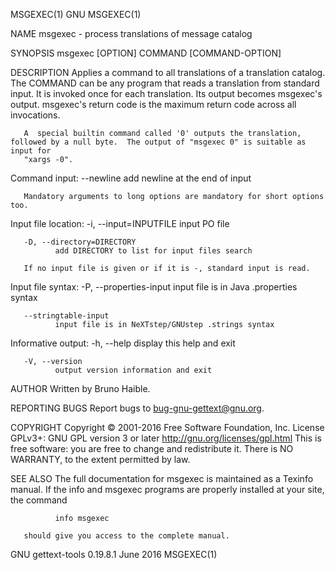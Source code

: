 MSGEXEC(1)                                                              GNU                                                             MSGEXEC(1)

NAME
       msgexec - process translations of message catalog

SYNOPSIS
       msgexec [OPTION] COMMAND [COMMAND-OPTION]

DESCRIPTION
       Applies  a  command  to  all  translations of a translation catalog.  The COMMAND can be any program that reads a translation from standard
       input.  It is invoked once for each translation.  Its output becomes msgexec's output.  msgexec's return code is the  maximum  return  code
       across all invocations.

       A  special builtin command called '0' outputs the translation, followed by a null byte.  The output of "msgexec 0" is suitable as input for
       "xargs -0".

   Command input:
       --newline
              add newline at the end of input

       Mandatory arguments to long options are mandatory for short options too.

   Input file location:
       -i, --input=INPUTFILE
              input PO file

       -D, --directory=DIRECTORY
              add DIRECTORY to list for input files search

       If no input file is given or if it is -, standard input is read.

   Input file syntax:
       -P, --properties-input
              input file is in Java .properties syntax

       --stringtable-input
              input file is in NeXTstep/GNUstep .strings syntax

   Informative output:
       -h, --help
              display this help and exit

       -V, --version
              output version information and exit

AUTHOR
       Written by Bruno Haible.

REPORTING BUGS
       Report bugs to <bug-gnu-gettext@gnu.org>.

COPYRIGHT
       Copyright © 2001-2016 Free Software Foundation, Inc.  License GPLv3+: GNU GPL version 3 or later <http://gnu.org/licenses/gpl.html>
       This is free software: you are free to change and redistribute it.  There is NO WARRANTY, to the extent permitted by law.

SEE ALSO
       The full documentation for msgexec is maintained as a Texinfo manual.  If the info and msgexec programs  are  properly  installed  at  your
       site, the command

              info msgexec

       should give you access to the complete manual.

GNU gettext-tools 0.19.8.1                                           June 2016                                                          MSGEXEC(1)
